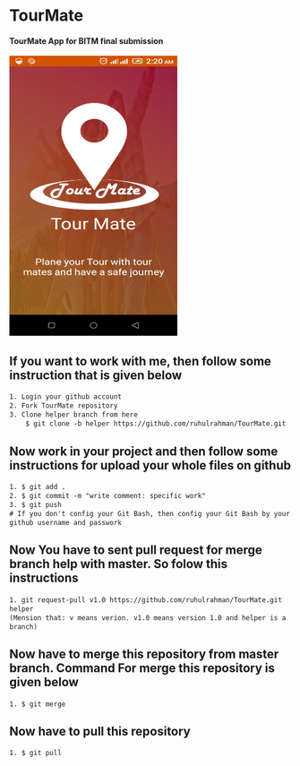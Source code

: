 # TourMate
#### TourMate App for BITM final submission

<img src="logo.png" width="300" height="500">

## If you want to work with me, then follow some instruction that is given below
	1. Login your github account
	2. Fork TourMate repository
	3. Clone helper branch from here
 		$ git clone -b helper https://github.com/ruhulrahman/TourMate.git
	
## Now work in your project and then follow some instructions for upload your whole files on github
	1. $ git add .
	2. $ git commit -m "write comment: specific work"
	3. $ git push
	# If you don't config your Git Bash, then config your Git Bash by your github username and passwork
	
## Now You have to sent pull request for merge branch help with master. So folow this instructions
	1. git request-pull v1.0 https://github.com/ruhulrahman/TourMate.git helper
	(Mension that: v means verion. v1.0 means version 1.0 and helper is a branch)
## Now have to merge this repository from master branch. Command For merge this repository is given below
	1. $ git merge
## Now have to pull this repository
	1. $ git pull
